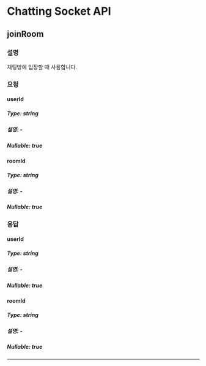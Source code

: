 # Chatting Socket API

## joinRoom

### 설명
채팅방에 입장할 때 사용합니다.
### 요청

#### userId
##### Type: string
##### 설명: -
##### Nullable: true

#### roomId
##### Type: string
##### 설명: -
##### Nullable: true



### 응답

#### userId
##### Type: string
##### 설명: -
##### Nullable: true

#### roomId
##### Type: string
##### 설명: -
##### Nullable: true

---